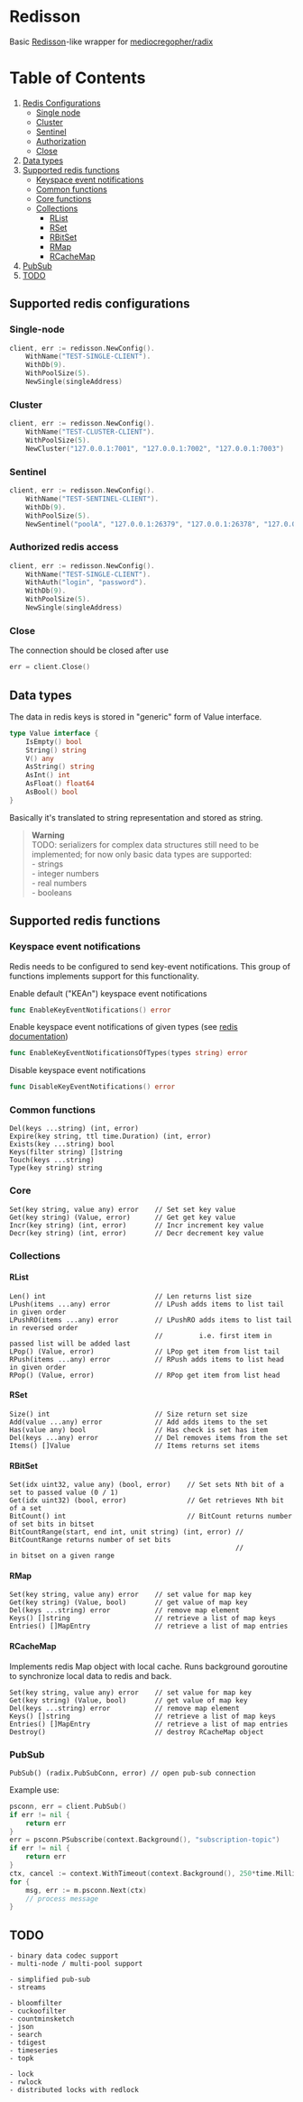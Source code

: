 # Redisson

Basic [Redisson](https://github.com/redisson/redisson)-like wrapper 
for [mediocregopher/radix](https://github.com/mediocregopher/radix)

# Table of Contents
1. [Redis Configurations](#connection)
   - [Single node](#single.node.connection)
   - [Cluster](#clustered.connection)
   - [Sentinel](#sentinel.connection)
   - [Authorization](#authorized.access.connection)
   - [Close](#close.connection)
2. [Data types](#data-types)
3. [Supported redis functions](#supported.functions)
   - [Keyspace event notifications](#supported.functions.ksn)
   - [Common functions](#supported.functions.common)
   - [Core functions](#supported.functions.core)
   - [Collections](#supported.functions.collections)
     - [RList](#supported.functions.collections.rlist)
     - [RSet](#supported.functions.collections.rset)
     - [RBitSet](#supported.functions.collections.rbitset)
     - [RMap](#supported.functions.collections.rmap)
     - [RCacheMap](#supported.functions.collections.rcachemap)
4. [PubSub](#supported.functions.pubsub)
5. [TODO](#todo)


## Supported redis configurations<a name="connection"></a>
### Single-node<a name="single.node.connection"></a>
```go
client, err := redisson.NewConfig().
    WithName("TEST-SINGLE-CLIENT").
    WithDb(9).
    WithPoolSize(5).
    NewSingle(singleAddress)
```
### Cluster<a name="clustered.connection"></a>
```go
client, err := redisson.NewConfig().
    WithName("TEST-CLUSTER-CLIENT").
    WithPoolSize(5).
    NewCluster("127.0.0.1:7001", "127.0.0.1:7002", "127.0.0.1:7003")
```
### Sentinel<a name="sentinel.connection"></a>
```go
client, err := redisson.NewConfig().
    WithName("TEST-SENTINEL-CLIENT").
    WithDb(9).
    WithPoolSize(5).
    NewSentinel("poolA", "127.0.0.1:26379", "127.0.0.1:26378", "127.0.0.1:26377")
```
### Authorized redis access<a name="authorized.access.connection"></a>
```go
client, err := redisson.NewConfig().
    WithName("TEST-SINGLE-CLIENT").
    WithAuth("login", "password").
    WithDb(9).
    WithPoolSize(5).
    NewSingle(singleAddress)
```
### Close<a name="close.connection"></a>
The connection should be closed after use
```go
err = client.Close()
```
## Data types<a name="data-types"></a>
The data in redis keys is stored in "generic" form of Value interface.
```go
type Value interface {
	IsEmpty() bool
	String() string
	V() any
	AsString() string
	AsInt() int
	AsFloat() float64
	AsBool() bool
}
```
Basically it's translated to string representation and stored as string.

> __Warning__
<br>TODO: serializers for complex data structures still need to be implemented; 
for now only basic data types are supported:
<br>- strings
<br>- integer numbers
<br>- real numbers
<br>- booleans
## Supported redis functions<a name="supported.functions"></a>
### Keyspace event notifications<a name="supported.functions.ksn"></a>
Redis needs to be configured to send key-event notifications. 
This group of functions implements support for this functionality. 

Enable default ("KEAn") keyspace event notifications
```go
func EnableKeyEventNotifications() error
```

Enable keyspace event notifications of given types (see [redis documentation](https://redis.io/docs/manual/keyspace-notifications/#Configuration))
```go
func EnableKeyEventNotificationsOfTypes(types string) error
```

Disable keyspace event notifications
```go
func DisableKeyEventNotifications() error
```
### Common functions<a name="supported.functions.common"></a>
	Del(keys ...string) (int, error)
	Expire(key string, ttl time.Duration) (int, error)
	Exists(key ...string) bool
	Keys(filter string) []string
	Touch(keys ...string)
	Type(key string) string
### Core<a name="supported.functions.core"></a>
	Set(key string, value any) error    // Set set key value
	Get(key string) (Value, error)      // Get get key value
	Incr(key string) (int, error)       // Incr increment key value
	Decr(key string) (int, error)       // Decr decrement key value
### Collections<a name="supported.functions.collections"></a>
#### RList<a name="supported.functions.collections.rlist"></a>
	Len() int                           // Len returns list size
	LPush(items ...any) error           // LPush adds items to list tail in given order
	LPushRO(items ...any) error 	    // LPushRO adds items to list tail in reversed order
                                   	    //         i.e. first item in passed list will be added last
	LPop() (Value, error) 	            // LPop get item from list tail
	RPush(items ...any) error           // RPush adds items to list head in given order
	RPop() (Value, error)               // RPop get item from list head
#### RSet<a name="supported.functions.collections.rset"></a>
	Size() int                          // Size return set size
	Add(value ...any) error             // Add adds items to the set
	Has(value any) bool                 // Has check is set has item
	Del(keys ...any) error              // Del removes items from the set
	Items() []Value                     // Items returns set items
#### RBitSet<a name="supported.functions.collections.rbitset"></a>
	Set(idx uint32, value any) (bool, error)    // Set sets Nth bit of a set to passed value (0 / 1)
	Get(idx uint32) (bool, error)               // Get retrieves Nth bit of a set
	BitCount() int                              // BitCount returns number of set bits in bitset
	BitCountRange(start, end int, unit string) (int, error) // BitCountRange returns number of set bits 
                                                            //               in bitset on a given range
#### RMap<a name="supported.functions.collections.rmap"></a>
	Set(key string, value any) error    // set value for map key
	Get(key string) (Value, bool)       // get value of map key
	Del(keys ...string) error           // remove map element
	Keys() []string                     // retrieve a list of map keys
	Entries() []MapEntry                // retrieve a list of map entries
#### RCacheMap<a name="supported.functions.collections.rcachemap"></a>
Implements redis Map object with local cache. Runs background goroutine to synchronize local data to redis and back.

	Set(key string, value any) error    // set value for map key
	Get(key string) (Value, bool)       // get value of map key
	Del(keys ...string) error           // remove map element
	Keys() []string                     // retrieve a list of map keys
	Entries() []MapEntry                // retrieve a list of map entries
    Destroy()                           // destroy RCacheMap object
### PubSub<a name="supported.functions.pubsub"></a>
	PubSub() (radix.PubSubConn, error) // open pub-sub connection

Example use:
```go
psconn, err = client.PubSub()
if err != nil {
    return err
}
err = psconn.PSubscribe(context.Background(), "subscription-topic")
if err != nil {
    return err
}
ctx, cancel := context.WithTimeout(context.Background(), 250*time.Millisecond)
for {
    msg, err := m.psconn.Next(ctx)
    // process message
}
```
## TODO<a name="todo"></a>
```
- binary data codec support
- multi-node / multi-pool support

- simplified pub-sub
- streams

- bloomfilter
- cuckoofilter
- countminsketch
- json
- search
- tdigest
- timeseries
- topk

- lock
- rwlock
- distributed locks with redlock
```
